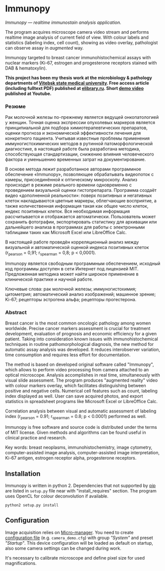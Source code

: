 # Immunopy

*Immunopy — realtime immunostain analysis application.*

The program acquires microscope camera video stream and performs realtime image analysis of current field of view. With colour labels and statistics (labeling index, cell count), showing as video overlay, pathologist can observe assay in *augmented* way.

Immunopy targeted to breast cancer immunohistochemical assays with nuclear markers (Ki-67, estrogen and progesterone receptors stained with DAB & hematoxylin).

**This project has been my thesis work at the microbiology & pathology departments of [Vitebsk state medical university](http://www.vsmu.by). Free access article (including fulltext PDF) published at [elibrary.ru](http://elibrary.ru/item.asp?id=25643923). Short [demo video](https://www.youtube.com/watch?v=jwfPKooYHZs) published at Youtube.**


### Резюме

Рак молочной железы по-прежнему является ведущей онкопатологией у женщин. Точная оценка экспрессии опухолевых маркеров является принципиальной для подбора химиотерапевтических препаратов, оценки прогноза и экономической эффективности лечения для конкретного пациента. Учитывая известные проблемы применения иммуногистохимических методов в рутинной патоморфологической диагностике, в настоящей работе была разработана методика, способствующая стандартизации, снижению влияния человеческого фактора и уменьшению временных затрат на документирование.

В основе метода лежит разработанное авторами программное обеспечение «Immunopy», позволяющее обрабатывать видеопоток с камеры, присоединённой к оптическому микроскопу. Анализ происходит в режиме реального времени одновременно с проведением визуальной оценки гистопрепарата. Программа создаёт видео «дополненной реальности»: поверх позитивных и негативных клеток накладываются цветные маркеры, облегчающие восприятие, а также количественная информация такая как общее число клеток, индекс позитивных клеток. Вся необходимая информация рассчитывается и отображается автоматически.
Пользователь может сохранить фотографии, экспортировать статистику для архивации или дальнейшего анализа в программах для работы с электронными таблицами таких как Microsoft Excel или LibreOffice Calc.

В настоящей работе проведён корреляционный анализ между визуальной и автоматической оценкой индекса позитивных клеток (r<sub>pearson</sub> = 0,91; r<sub>spearman</sub> = 0,8; p < 0,0001).

Immunopy является свободным программным обеспечением, исходный код программы доступен в сети Интернет под лицензией MIT. Предложенная методика может найти широкое применение в клинической практике и научной работе.

Ключевые слова: рак молочной железы; иммуногистохимия; цитометрия; автоматический анализ изображений; машинное зрение; Ki-67; рецепторы эстрогена альфа; рецепторы прогестерона.


### Abstract

Breast cancer is the most common oncologic pathology among women worldwide. Precise cancer markers assessment is crucial for treatment development, evaluation of prognosis and economic efficiency for a given patient. Taking into consideration known issues with immunohistochemical techniques in routine pathomorphological diagnosis, the new method for automatic assay analysis was developed. It reduces interobserver variation, time consumption and requires less effort for documentation.

The method is based on developed original software called "Immunopy", which allows to perform video processing from camera attached to an optical microscope. Analysis accomplishes in real time, simultaneously with visual slide assessment.
The program produces "augmented reality" video with colour markers overlay, which facilitates distinguishing between positive and negative cells. Numerical cell features such as count, labeling index displayed as well. User can save acquired photos, and export statistics in spreadsheet programs like Microsoft Excel or LibreOffice Calc.

Correlation analysis between visual and automatic assessment of labeling index (r<sub>pearson</sub> = 0.91; r<sub>spearman</sub> = 0.8; p < 0.0001) performed as well.

Immunopy is free software and source code is distributed under the terms of MIT license.
Given methods and algorithms can be found useful in clinical practice and research.

Key words: breast neoplasms, immunohistochemistry, image cytometry, computer-assisted image analysis, computer-assisted image interpretation, Ki-67 antigen, estrogen receptor alpha, progesterone receptors.


## Installation

Immunopy is written in python 2. Dependencies that not supported by [pip](https://pip.pypa.io) are listed in `setup.py` file near with "install_requires" section. The program uses OpenCL for colour deconvolution if available.

    python2 setup.py install


## Configuration

Image acquisition relies on [Micro-manager](https://www.micro-manager.org). You need to create [configuration file](https://micro-manager.org/wiki/Micro-Manager_Configuration_Guide) (e.g. `camera_demo.cfg`) with group *"System"* and preset *"Startup"*. This device configuration will be loaded as default on startup, also some camera settings can be changed during work.

It's necessary to calibrate microscope and define pixel size for used magnifications.
